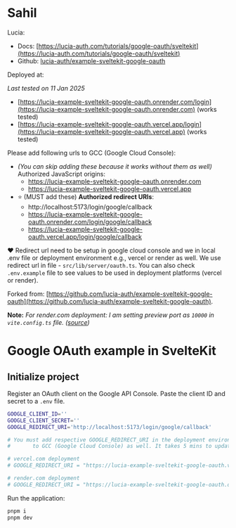 # Sahil

Lucia:

- Docs: [https://lucia-auth.com/tutorials/google-oauth/sveltekit](https://lucia-auth.com/tutorials/google-oauth/sveltekit)
- Github: [lucia-auth/example-sveltekit-google-oauth](https://github.com/lucia-auth/example-sveltekit-google-oauth)

Deployed at:

_Last tested on 11 Jan 2025_

- [https://lucia-example-sveltekit-google-oauth.onrender.com/login](https://lucia-example-sveltekit-google-oauth.onrender.com) (works tested)
- [https://lucia-example-sveltekit-google-oauth.vercel.app/login](https://lucia-example-sveltekit-google-oauth.vercel.app) (works tested)

Please add following urls to GCC (Google Cloud Console):

- _(You can skip adding these because it works without them as well)_ Authorized JavaScript origins:
  - https://lucia-example-sveltekit-google-oauth.onrender.com
  - https://lucia-example-sveltekit-google-oauth.vercel.app
- ⭐ (MUST add these) **Authorized redirect URIs**:
  - http://localhost:5173/login/google/callback
  - https://lucia-example-sveltekit-google-oauth.onrender.com/login/google/callback
  - https://lucia-example-sveltekit-google-oauth.vercel.app/login/google/callback

❤️ Redirect url need to be setup in google cloud console and we in local .env file or deployment environment e.g., vercel or render as well. We use redirect url in file - `src/lib/server/oauth.ts`. You can also check `.env.example` file to see values to be used in deployment platforms (vercel or render).

Forked from: [https://github.com/lucia-auth/example-sveltekit-google-oauth](https://github.com/lucia-auth/example-sveltekit-google-oauth).

**Note:** _For render.com deployment: I am setting preview port as `10000` in `vite.config.ts` file. ([source](https://render.com/docs/web-services#port-binding))_

# Google OAuth example in SvelteKit

## Initialize project

Register an OAuth client on the Google API Console. Paste the client ID and secret to a `.env` file.

```bash
GOOGLE_CLIENT_ID=''
GOOGLE_CLIENT_SECRET=''
GOOGLE_REDIRECT_URI='http://localhost:5173/login/google/callback'

# You must add respective GOOGLE_REDIRECT_URI in the deployment environment (vercel/rener) AND
#       to GCC (Google Cloud Console) as well. It takes 5 mins to update in Google Cloud Console.

# vercel.com deployment
# GOOGLE_REDIRECT_URI = "https://lucia-example-sveltekit-google-oauth.vercel.app/login/google/callback"

# render.com deployment
# GOOGLE_REDIRECT_URI = "https://lucia-example-sveltekit-google-oauth.onrender.com/login/google/callback"


```

Run the application:

```bash
pnpm i
pnpm dev
```
